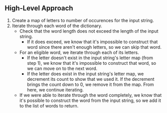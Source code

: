 ## High-Level Approach
1. Create a map of letters to number of occurences for the input string.
2. Iterate through each word of the dictionary.
    * Check that the word length does not exceed the length of the input string.
        * If it does exceed, we know that it's impossible to construct that word since there aren't enough letters, so we can skip that word.
    * For an eligible word, we iterate through each of its letters.
        * If the letter doesn't exist in the input string's letter map (from step 1), we know that it's impossible to construct that word, so we can move on to the next word.
        * If the letter does exist in the input string's letter map, we decrement its count to show that we used it. If the decrement brings the count down to 0, we remove it from the map. From here, we continue iterating.
    * If we were able to iterate through the word completely, we know that it's possible to construct the word from the input string, so we add it to the list of words to return.